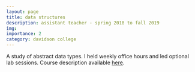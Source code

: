 ```yaml
---
layout: page
title: data structures
description: assistant teacher - spring 2018 to fall 2019
img: 
importance: 2
category: davidson college
---
```

<!-- ---
title: "CSC 221: Data Structures (Spring 2018 - Fall 2019)"
collection: teaching
type: "Undergraduate course, Teaching assistant"
permalink: 
venue: Davidson College 
date: 2018-01-01 
location: "Davidson, North Carolina"
--- -->

A study of abstract data types. I held weekly office hours and led optional lab sessions.  Course description available [here](http://catalog.davidson.edu/preview_program.php?catoid=26&poid=1681#tt7986).


